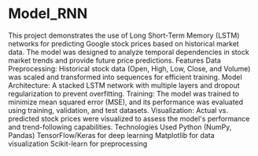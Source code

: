 # Model_RNN
This project demonstrates the use of Long Short-Term Memory (LSTM) networks for predicting Google stock prices based on historical market data. The model was designed to analyze temporal dependencies in stock market trends and provide future price predictions.
Features
Data Preprocessing: Historical stock data (Open, High, Low, Close, and Volume) was scaled and transformed into sequences for efficient training.
Model Architecture: A stacked LSTM network with multiple layers and dropout regularization to prevent overfitting.
Training: The model was trained to minimize mean squared error (MSE), and its performance was evaluated using training, validation, and test datasets.
Visualization: Actual vs. predicted stock prices were visualized to assess the model's performance and trend-following capabilities.
Technologies Used
Python (NumPy, Pandas)
TensorFlow/Keras for deep learning
Matplotlib for data visualization
Scikit-learn for preprocessing
